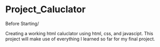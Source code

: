 # Project_Caluclator

Before Starting/

Creating a working html caluclator using html, css, and javascipt.
This project will make use of everything I learned so far for my final project.
